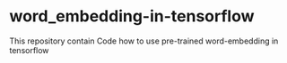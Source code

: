 # word_embedding-in-tensorflow
This repository contain Code how to use pre-trained word-embedding in tensorflow
